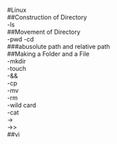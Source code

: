 #Linux  
##Construction of Directory  
-ls  
##Movement of Directory  
-pwd
-cd  
###abusolute path and relative path  
##Making a Folder and a File  
-mkdir  
-touch  
-&&  
-cp  
-mv  
-rm  
-wild card  
-cat  
->  
->>  
##vi

